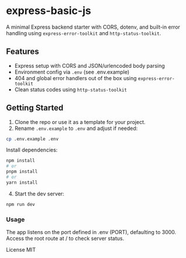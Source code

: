 # express-basic-js

A minimal Express backend starter with CORS, dotenv, and built-in error handling using `express-error-toolkit` and `http-status-toolkit`.

## Features

- Express setup with CORS and JSON/urlencoded body parsing  
- Environment config via `.env` (see .env.example)
- 404 and global error handlers out of the box  using `express-error-toolkit` 
- Clean status codes using `http-status-toolkit`  

## Getting Started

1. Clone the repo or use it as a template for your project.  
2. Rename `.env.example` to `.env` and adjust if needed:

```bash
cp .env.example .env
```

Install dependencies:

```bash
npm install
# or
pnpm install
# or
yarn install
```

4. Start the dev server:

```bash
npm run dev
```


### Usage
The app listens on the port defined in .env (PORT), defaulting to 3000.
Access the root route at / to check server status.

License
MIT